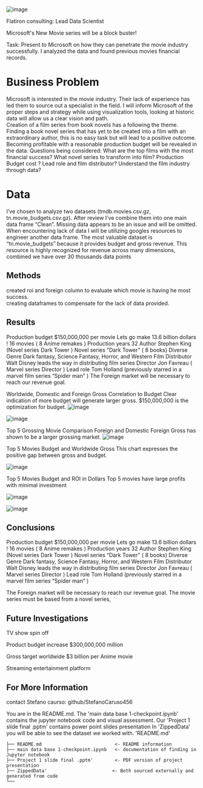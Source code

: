 ![image](https://user-images.githubusercontent.com/110699702/186933478-746d378b-73c0-43d4-955b-bbd89dbcdeda.png)



Flatiron consulting:
Lead Data Scientist

 Microsoft's New Movie series will be a block buster!
 

Task: Present to Microsoft on how they can penetrate the movie industry successfully. I analyzed the data and found previous movies financial records. 


# Business Problem

Microsoft is interested in the movie industry. Their lack of experience has led them to source
out a specialist in the field. I will inform Microsoft of the proper steps and strategy while 
using visualization tools, looking at historic data will allow us a clear vision and path.  
Creation of a film series from book novels has a following the theme. 
Finding a book novel series that has yet to be created into a film with an extraordinary author, this is no easy task but will lead to a positive outcome. Becoming profitable with a reasonable production budget will be revealed in the data. 
Questions being considered:
What are the top films with the most financial success?
What novel series to transform into film?
Production Budget cost ?
Lead role and film distributor? 
Understand the film industry through data?


# Data
I’ve chosen to analyze two datasets (tmdb.movies.csv.gz, tn.movie_budgets.csv.gz). After review I’ve combine them into one main data frame “Clean”. Missing data appears to be an issue and will be omitted. 
When encountering lack of data I will be utilizing googles resources to engineer another data frame. The most valuable dataset is “tn.movie_budgets” because it provides budget and gross revenue.  This resource is highly recognized for revenue across many dimensions, combined we have over 30 thousands data points



## Methods
created roi and foreign column to evaluate which movie is having he most success.  
creating dataframes to compensate for the lack of data provided.



## Results
Production budget $150,000,000 per movie 
Lets go make 13.6 billion dollars !
16 movies ( 8 Anime remakes )
Production years 32
Author Stephen King  (Novel series Dark Tower )
Novel series “Dark Tower” ( 8 books)
Diverse Genre Dark fantasy, Science Fantasy, Horror, and Western
Film Distributor Walt Disney leads the way in distributing film series
Director Jon Favreau ( Marvel series Director )
Lead role Tom Holland (previously starred in a marvel film series “Spider man” )
The Foreign market will be necessary to reach our revenue goal. 



Worldwide, Domestic and Foreign Gross Correlation to Budget
Clear indication of more budget will generate larger gross. $150,000,000 is the optimization for budget. 
![image](https://user-images.githubusercontent.com/110699702/186936296-c46bc60e-bbd8-4eb4-80da-3a32e27167b4.png)

![image](https://user-images.githubusercontent.com/110699702/186936156-6bc7d83f-933b-46eb-8978-eb3fd6d2253f.png)


Top 5 Grossing Movie Comparison Foreign and Domestic
Foreign Gross has shown to be a larger grossing market.
 ![image](https://user-images.githubusercontent.com/110699702/186936414-2990e65e-b5d4-4450-96c2-08c0726d01ee.png)


Top 5 Movies Budget and Worldwide Gross
This chart expresses the positive gap between gross and budget.

![image](https://user-images.githubusercontent.com/110699702/186936554-39264771-4977-487f-b5b7-0bb30230c8f5.png)


Top 5 Movies Budget and ROI in Dollars
Top 5 movies have large profits with minimal investment 


![image](https://user-images.githubusercontent.com/110699702/186936633-524d7bc1-8c20-449f-9894-2b5db570f271.png)

![image](https://user-images.githubusercontent.com/110699702/186938527-4211d0c9-e602-4176-91ed-f3ec6af2fc4c.png)






## Conclusions
Production budget $150,000,000 per movie 
Lets go make 13.6 billion dollars !
16 movies ( 8 Anime remakes )
Production years 32
Author Stephen King  (Novel series Dark Tower )
Novel series “Dark Tower” ( 8 books)
Diverse Genre Dark fantasy, Science Fantasy, Horror, and Western
Film Distributor Walt Disney leads the way in distributing film series
Director Jon Favreau ( Marvel series Director )
Lead role Tom Holland (previously starred in a marvel film series “Spider man” )

The Foreign market will be necessary to reach our revenue goal. 
The movie series must be based from a novel series, 


## Future Investigations

TV show spin off 

Product budget increase $300,000,000 million

Gross target worldwide $3 billion per Anime movie 

Streaming entertainment platform 


## For More Information

contact Stefano caurso: github/StefanoCaruso456

You are in the README.md. The 'main data base 1-checkpoint.ipynb' contains the jupyter notebook code and visual assessment. 
Our 'Project 1 slide final .pptm' contains power point slides presentation 
In 'ZippedData' you will be able to see the dataset we worked with. 
'README.md' 

```
├── README.md                           <- README information
├── main data base 1-checkpoint.ipynb   <- documentation of finding in Jupyter notebook
├── Project 1 slide final .pptm'        <- PDF version of project presentation
├── ZippedData'                        <- Both sourced externally and generated from code
└──                             
```
